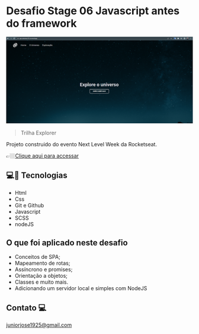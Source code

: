 #  Desafio Stage 06 Javascript antes do framework

![preview](./.github/01.png)


> Trilha Explorer 

Projeto construido do evento Next Level Week da Rocketseat. 

👉🏼[Clique aqui para accessar](https://spa-universe-01-xi.vercel.app/)


##   💻🔧 Tecnologias

- Html 
- Css
- Git e Github
- Javascript
- SCSS
- nodeJS

## O que foi aplicado neste desafio

- Conceitos de SPA;
- Mapeamento de rotas;
- Assíncrono e promises;
- Orientação a objetos;
- Classes e muito mais. 
- Adicionando um servidor local e simples com NodeJS

## Contato 💻

juniorjose1925@gmail.com
